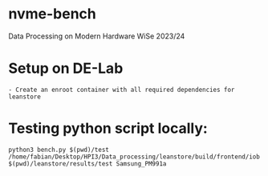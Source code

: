 # nvme-bench
Data Processing on Modern Hardware WiSe 2023/24


# Setup on DE-Lab

    - Create an enroot container with all required dependencies for leanstore


# Testing python script locally:
`python3 bench.py $(pwd)/test /home/fabian/Desktop/HPI3/Data_processing/leanstore/build/frontend/iob $(pwd)/leanstore/results/test Samsung_PM991a`